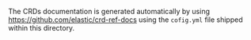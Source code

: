 The CRDs documentation is generated automatically by using https://github.com/elastic/crd-ref-docs
using the `cofig.yml` file shipped within this directory.
